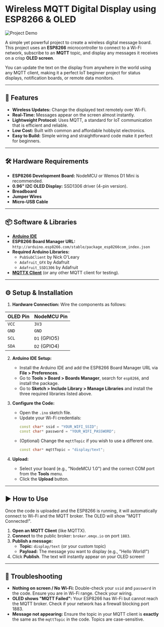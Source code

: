 # Wireless MQTT Digital Display using ESP8266 & OLED

![Project Demo](https://i.imgur.com/2X8T690.png)

A simple yet powerful project to create a wireless digital message board. This project uses an **ESP8266** microcontroller to connect to a Wi-Fi network, subscribe to an **MQTT** topic, and display any messages it receives on a crisp **OLED screen**.

You can update the text on the display from anywhere in the world using any MQTT client, making it a perfect IoT beginner project for status displays, notification boards, or remote data monitors.

---

## 🚀 Features

* **Wireless Updates:** Change the displayed text remotely over Wi-Fi.
* **Real-Time:** Messages appear on the screen almost instantly.
* **Lightweight Protocol:** Uses MQTT, a standard for IoT communication that is efficient and reliable.
* **Low Cost:** Built with common and affordable hobbyist electronics.
* **Easy to Build:** Simple wiring and straightforward code make it perfect for beginners.

---

## 🛠️ Hardware Requirements

* **ESP8266 Development Board:** NodeMCU or Wemos D1 Mini is recommended.
* **0.96" I2C OLED Display:** SSD1306 driver (4-pin version).
* **Breadboard**
* **Jumper Wires**
* **Micro-USB Cable**

---

## 📦 Software & Libraries

* **[Arduino IDE](https://www.arduino.cc/en/software)**
* **ESP8266 Board Manager URL:** `http://arduino.esp8266.com/stable/package_esp8266com_index.json`
* **Required Arduino Libraries:**
    * `PubSubClient` by Nick O'Leary
    * `Adafruit_GFX` by Adafruit
    * `Adafruit_SSD1306` by Adafruit
* **[MQTTX Client](https://mqttx.app/)** (or any other MQTT client for testing).

---

## ⚙️ Setup & Installation

1.  **Hardware Connection:** Wire the components as follows:

| OLED Pin | NodeMCU Pin |
| :--- | :--- |
| `VCC` | `3V3` |
| `GND` | `GND` |
| `SCL` | `D1` (GPIO5) |
| `SDA` | `D2` (GPIO4) |

2.  **Arduino IDE Setup:**
    * Install the Arduino IDE and add the ESP8266 Board Manager URL via **File > Preferences**.
    * Go to **Tools > Board > Boards Manager**, search for `esp8266`, and install the package.
    * Go to **Sketch > Include Library > Manage Libraries** and install the three required libraries listed above.

3.  **Configure the Code:**
    * Open the `.ino` sketch file.
    * Update your Wi-Fi credentials:
        ```cpp
        const char* ssid = "YOUR_WIFI_SSID";
        const char* password = "YOUR_WIFI_PASSWORD";
        ```
    * (Optional) Change the `mqttTopic` if you wish to use a different one.
        ```cpp
        const char* mqttTopic = "display/text";
        ```

4.  **Upload:**
    * Select your board (e.g., "NodeMCU 1.0") and the correct COM port from the **Tools** menu.
    * Click the **Upload** button.

---

## ▶️ How to Use

Once the code is uploaded and the ESP8266 is running, it will automatically connect to Wi-Fi and the MQTT broker. The OLED will show "MQTT Connected!".

1.  **Open an MQTT Client** (like MQTTX).
2.  **Connect** to the public broker: `broker.emqx.io` on port `1883`.
3.  **Publish a message:**
    * **Topic:** `display/text` (or your custom topic)
    * **Payload:** The message you want to display (e.g., "Hello World!")
4.  Click **Publish**. The text will instantly appear on your OLED screen!

---

## 🔧 Troubleshooting

* **Nothing on screen / No Wi-Fi:** Double-check your `ssid` and `password` in the code. Ensure you are in Wi-Fi range. Check your wiring.
* **OLED shows "MQTT Failed":** Your ESP8266 has Wi-Fi but cannot reach the MQTT broker. Check if your network has a firewall blocking port 1883.
* **Message not appearing:** Ensure the topic in your MQTT client is **exactly** the same as the `mqttTopic` in the code. Topics are case-sensitive.
